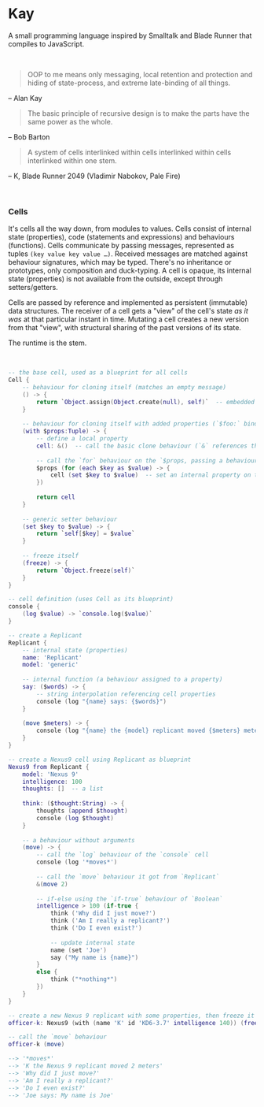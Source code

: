 # Kay

A small programming language inspired by Smalltalk and Blade Runner that compiles to JavaScript.

<p> </p>

> OOP to me means only messaging, local retention and protection and hiding of state-process, and extreme late-binding of all things.

– Alan Kay

> The basic principle of recursive design is to make the parts have the same power as the whole.

– Bob Barton

> A system of cells interlinked within cells interlinked within cells interlinked within one stem.

– K, Blade Runner 2049 (Vladimir Nabokov, Pale Fire)

<p> </p>

### Cells

It's cells all the way down, from modules to values. Cells consist of internal state (properties), code (statements and expressions) and behaviours (functions). Cells communicate by passing messages, represented as tuples `(key value key value …)`. Received messages are matched against behaviour signatures, which may be typed. There's no inheritance or prototypes, only composition and duck-typing. A cell is opaque, its internal state (properties) is not available from the outside, except through setters/getters.

Cells are passed by reference and implemented as persistent (immutable) data structures. The receiver of a cell gets a "view" of the cell's state _as it was_ at that particular instant in time. Mutating a cell creates a new version from that "view", with structural sharing of the past versions of its state.

The runtime is the stem.

<p> </p>

```lua
-- the base cell, used as a blueprint for all cells
Cell {
    -- behaviour for cloning itself (matches an empty message)
    () -> {
        return `Object.assign(Object.create(null), self)`  -- embedded ECMAScript
    }
    
    -- behaviour for cloning itself with added properties (`$foo:` binds a value as a local name)
    (with $props:Tuple) -> {
        -- define a local property
        cell: &()  -- call the basic clone behaviour (`&` references the cell itself)
        
        -- call the `for` behaviour on the `$props, passing a behaviour to loop over its elements
        $props (for (each $key as $value) -> {
            cell (set $key to $value)  -- set an internal property on the cell
        })
        
        return cell
    }
    
    -- generic setter behaviour
    (set $key to $value) -> {
        return `self[$key] = $value`
    }
    
    -- freeze itself
    (freeze) -> {
        return `Object.freeze(self)`
    }
}

-- cell definition (uses Cell as its blueprint)
console {
    (log $value) -> `console.log($value)`
}

-- create a Replicant
Replicant {
    -- internal state (properties)
    name: 'Replicant'
    model: 'generic'
    
    -- internal function (a behaviour assigned to a property)
    say: ($words) -> {
        -- string interpolation referencing cell properties
        console (log "{name} says: {$words}")
    }
    
    (move $meters) -> {
        console (log "{name} the {model} replicant moved {$meters} meters")
    }
}

-- create a Nexus9 cell using Replicant as blueprint
Nexus9 from Replicant {
    model: 'Nexus 9'
    intelligence: 100
    thoughts: []  -- a list
    
    think: ($thought:String) -> {
        thoughts (append $thought)
        console (log $thought)
    }
    
    -- a behaviour without arguments
    (move) -> {
        -- call the `log` behaviour of the `console` cell
        console (log '*moves*')
        
        -- call the `move` behaviour it got from `Replicant`
        &(move 2)
        
        -- if-else using the `if-true` behaviour of `Boolean`
        intelligence > 100 (if-true {
            think ('Why did I just move?')
            think ('Am I really a replicant?')
            think ('Do I even exist?')
            
            -- update internal state
            name (set 'Joe')
            say ("My name is {name}")
        }
        else {
            think ("*nothing*")
        })
    }
}

-- create a new Nexus 9 replicant with some properties, then freeze it
officer-k: Nexus9 (with (name 'K' id 'KD6-3.7' intelligence 140)) (freeze)

-- call the `move` behaviour
officer-k (move)

--> '*moves*'
--> 'K the Nexus 9 replicant moved 2 meters'
--> 'Why did I just move?'
--> 'Am I really a replicant?'
--> 'Do I even exist?'
--> 'Joe says: My name is Joe'
```
